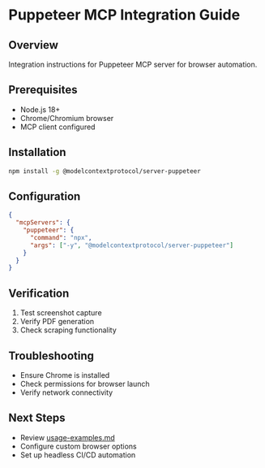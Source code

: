 # Puppeteer MCP Integration Guide

## Overview
Integration instructions for Puppeteer MCP server for browser automation.

## Prerequisites
- Node.js 18+
- Chrome/Chromium browser
- MCP client configured

## Installation
```bash
npm install -g @modelcontextprotocol/server-puppeteer
```

## Configuration
```json
{
  "mcpServers": {
    "puppeteer": {
      "command": "npx",
      "args": ["-y", "@modelcontextprotocol/server-puppeteer"]
    }
  }
}
```

## Verification
1. Test screenshot capture
2. Verify PDF generation
3. Check scraping functionality

## Troubleshooting
- Ensure Chrome is installed
- Check permissions for browser launch
- Verify network connectivity

## Next Steps
- Review [usage-examples.md](./usage-examples.md)
- Configure custom browser options
- Set up headless CI/CD automation
